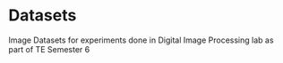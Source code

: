 # Datasets
Image Datasets for experiments done in Digital Image Processing lab as part of TE Semester 6
